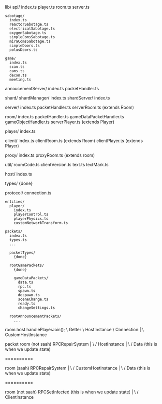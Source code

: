 lib/
  api/
    index.ts
    player.ts
    room.ts
    server.ts

    sabotage/
      index.ts
      reactorSabotage.ts
      electricalSabotage.ts
      oxygenSabotage.ts
      simpleComsSabotage.ts
      miraComsSabotage.ts
      simpleDoors.ts
      polusDoors.ts

    game/
      index.ts
      scan.ts
      cams.ts
      decon.ts
      meeting.ts

  annoucementServer/
    index.ts
    packetHandler.ts

  shard/
    shardManager/
      index.ts
    shardServer/
      index.ts

  server/
    index.ts
    packetHandler.ts
    serverRoom.ts (extends Room)

  room/
    index.ts
    packetHandler.ts
    gameDataPacketHandler.ts
    gameObjectHandler.ts
    serverPlayer.ts (extends Player)

  player/
    index.ts

  client/
    index.ts
    clientRoom.ts (extends Room)
    clientPlayer.ts (extends Player)

  proxy/
    index.ts
    proxyRoom.ts (extends room)

  util/
    roomCode.ts
    clientVersion.ts
    text.ts
    textMark.ts

  host/
    index.ts

  types/
    {done}

  protocol/
    connection.ts

    entities/
      player/
        index.ts
        playerControl.ts
        playerPhysics.ts
        customNetworkTransform.ts

    packets/
      index.ts
      types.ts
      ...

      packetTypes/
        {done}

      rootGamePackets/
        {done}

        gameDataPackets/
          data.ts
          rpc.ts
          spawn.ts
          despawn.ts
          sceneChange.ts
          ready.ts
          changeSettings.ts

      rootAnnouncementPackets/
        ...


room.host.handlePlayerJoin();
     \ Getter 
        \ HostInstance
           \ Connection
           |
           \ CustomHostInstance


packet
room (not saah)
RPCRepairSystem
 |
\ /
HostInstance 
 |
\ /
Data (this is when we update state)

==========

room (saah)
RPCRepairSystem
 |
\ /
CustomHostInstance
 |
\ /
Data (this is when we update state)

==========

room (not saah)
RPCSetInfected (this is when we update state)
 |
\ /
ClientInstance 











